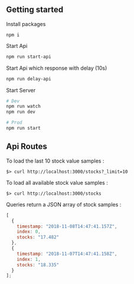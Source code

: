 ## Getting started

Install packages

```
npm i
```

Start Api

```bash
npm run start-api
```

Start Api which response with delay (10s)

```bash
npm run delay-api
```

Start Server

```bash
# Dev
npm run watch
npm run dev

# Prod
npm run start
```

## Api Routes

To load the last 10 stock value samples :

```console
$> curl http://localhost:3000/stocks?_limit=10
```

To load all available stock value samples :

```console
$> curl http://localhost:3000/stocks
```

Queries return a JSON array of stock samples :

```javascript
[
  {
    timestamp: "2018-11-08T14:47:41.157Z",
    index: 0,
    stocks: "17.482"
  },
  {
    timestamp: "2018-11-07T14:47:41.158Z",
    index: 1,
    stocks: "18.335"
  }
];
```
